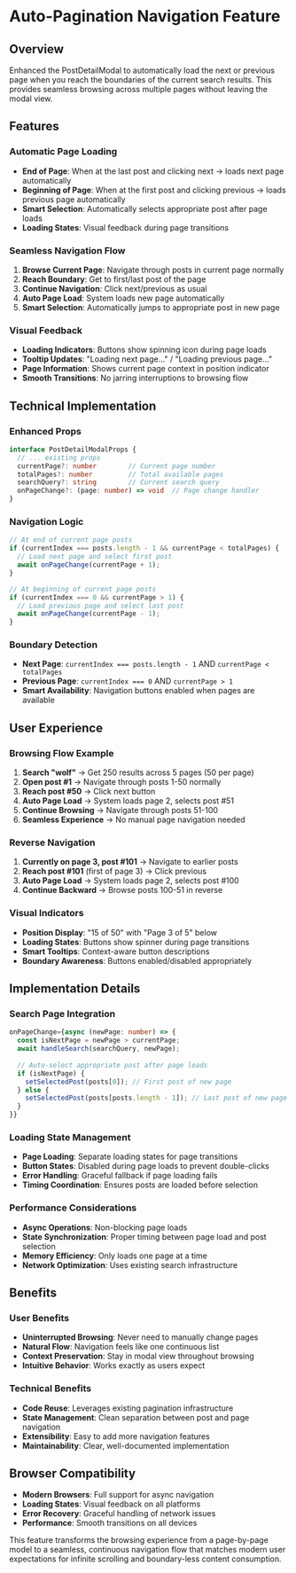 # Auto-Pagination Navigation Feature

## Overview
Enhanced the PostDetailModal to automatically load the next or previous page when you reach the boundaries of the current search results. This provides seamless browsing across multiple pages without leaving the modal view.

## Features

### Automatic Page Loading
- **End of Page**: When at the last post and clicking next → loads next page automatically
- **Beginning of Page**: When at the first post and clicking previous → loads previous page automatically
- **Smart Selection**: Automatically selects appropriate post after page loads
- **Loading States**: Visual feedback during page transitions

### Seamless Navigation Flow
1. **Browse Current Page**: Navigate through posts in current page normally
2. **Reach Boundary**: Get to first/last post of the page
3. **Continue Navigation**: Click next/previous as usual
4. **Auto Page Load**: System loads new page automatically
5. **Smart Selection**: Automatically jumps to appropriate post in new page

### Visual Feedback
- **Loading Indicators**: Buttons show spinning icon during page loads
- **Tooltip Updates**: "Loading next page..." / "Loading previous page..."
- **Page Information**: Shows current page context in position indicator
- **Smooth Transitions**: No jarring interruptions to browsing flow

## Technical Implementation

### Enhanced Props
```typescript
interface PostDetailModalProps {
  // ... existing props
  currentPage?: number        // Current page number
  totalPages?: number         // Total available pages
  searchQuery?: string        // Current search query
  onPageChange?: (page: number) => void  // Page change handler
}
```

### Navigation Logic
```typescript
// At end of current page posts
if (currentIndex === posts.length - 1 && currentPage < totalPages) {
  // Load next page and select first post
  await onPageChange(currentPage + 1);
}

// At beginning of current page posts  
if (currentIndex === 0 && currentPage > 1) {
  // Load previous page and select last post
  await onPageChange(currentPage - 1);
}
```

### Boundary Detection
- **Next Page**: `currentIndex === posts.length - 1` AND `currentPage < totalPages`
- **Previous Page**: `currentIndex === 0` AND `currentPage > 1`
- **Smart Availability**: Navigation buttons enabled when pages are available

## User Experience

### Browsing Flow Example
1. **Search "wolf"** → Get 250 results across 5 pages (50 per page)
2. **Open post #1** → Navigate through posts 1-50 normally
3. **Reach post #50** → Click next button
4. **Auto Page Load** → System loads page 2, selects post #51
5. **Continue Browsing** → Navigate through posts 51-100
6. **Seamless Experience** → No manual page navigation needed

### Reverse Navigation
1. **Currently on page 3, post #101** → Navigate to earlier posts
2. **Reach post #101** (first of page 3) → Click previous
3. **Auto Page Load** → System loads page 2, selects post #100
4. **Continue Backward** → Browse posts 100-51 in reverse

### Visual Indicators
- **Position Display**: "15 of 50" with "Page 3 of 5" below
- **Loading States**: Buttons show spinner during page transitions
- **Smart Tooltips**: Context-aware button descriptions
- **Boundary Awareness**: Buttons enabled/disabled appropriately

## Implementation Details

### Search Page Integration
```typescript
onPageChange={async (newPage: number) => {
  const isNextPage = newPage > currentPage;
  await handleSearch(searchQuery, newPage);
  
  // Auto-select appropriate post after page loads
  if (isNextPage) {
    setSelectedPost(posts[0]); // First post of new page
  } else {
    setSelectedPost(posts[posts.length - 1]); // Last post of new page
  }
}}
```

### Loading State Management
- **Page Loading**: Separate loading states for page transitions
- **Button States**: Disabled during page loads to prevent double-clicks
- **Error Handling**: Graceful fallback if page loading fails
- **Timing Coordination**: Ensures posts are loaded before selection

### Performance Considerations
- **Async Operations**: Non-blocking page loads
- **State Synchronization**: Proper timing between page load and post selection
- **Memory Efficiency**: Only loads one page at a time
- **Network Optimization**: Uses existing search infrastructure

## Benefits

### User Benefits
- **Uninterrupted Browsing**: Never need to manually change pages
- **Natural Flow**: Navigation feels like one continuous list
- **Context Preservation**: Stay in modal view throughout browsing
- **Intuitive Behavior**: Works exactly as users expect

### Technical Benefits
- **Code Reuse**: Leverages existing pagination infrastructure
- **State Management**: Clean separation between post and page navigation
- **Extensibility**: Easy to add more navigation features
- **Maintainability**: Clear, well-documented implementation

## Browser Compatibility
- **Modern Browsers**: Full support for async navigation
- **Loading States**: Visual feedback on all platforms
- **Error Recovery**: Graceful handling of network issues
- **Performance**: Smooth transitions on all devices

This feature transforms the browsing experience from a page-by-page model to a seamless, continuous navigation flow that matches modern user expectations for infinite scrolling and boundary-less content consumption.